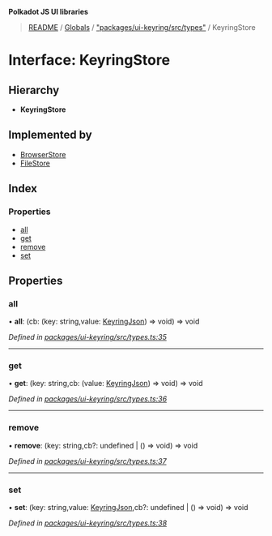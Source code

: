 **Polkadot JS UI libraries**

> [README](../README.md) / [Globals](../globals.md) / ["packages/ui-keyring/src/types"](../modules/_packages_ui_keyring_src_types_.md) / KeyringStore

# Interface: KeyringStore

## Hierarchy

* **KeyringStore**

## Implemented by

* [BrowserStore](../classes/_packages_ui_keyring_src_stores_browser_.browserstore.md)
* [FileStore](../classes/_packages_ui_keyring_src_stores_file_.filestore.md)

## Index

### Properties

* [all](_packages_ui_keyring_src_types_.keyringstore.md#all)
* [get](_packages_ui_keyring_src_types_.keyringstore.md#get)
* [remove](_packages_ui_keyring_src_types_.keyringstore.md#remove)
* [set](_packages_ui_keyring_src_types_.keyringstore.md#set)

## Properties

### all

•  **all**: (cb: (key: string,value: [KeyringJson](_packages_ui_keyring_src_types_.keyringjson.md)) => void) => void

*Defined in [packages/ui-keyring/src/types.ts:35](https://github.com/polkadot-js/ui/blob/1833b1a2/packages/ui-keyring/src/types.ts#L35)*

___

### get

•  **get**: (key: string,cb: (value: [KeyringJson](_packages_ui_keyring_src_types_.keyringjson.md)) => void) => void

*Defined in [packages/ui-keyring/src/types.ts:36](https://github.com/polkadot-js/ui/blob/1833b1a2/packages/ui-keyring/src/types.ts#L36)*

___

### remove

•  **remove**: (key: string,cb?: undefined \| () => void) => void

*Defined in [packages/ui-keyring/src/types.ts:37](https://github.com/polkadot-js/ui/blob/1833b1a2/packages/ui-keyring/src/types.ts#L37)*

___

### set

•  **set**: (key: string,value: [KeyringJson](_packages_ui_keyring_src_types_.keyringjson.md),cb?: undefined \| () => void) => void

*Defined in [packages/ui-keyring/src/types.ts:38](https://github.com/polkadot-js/ui/blob/1833b1a2/packages/ui-keyring/src/types.ts#L38)*
